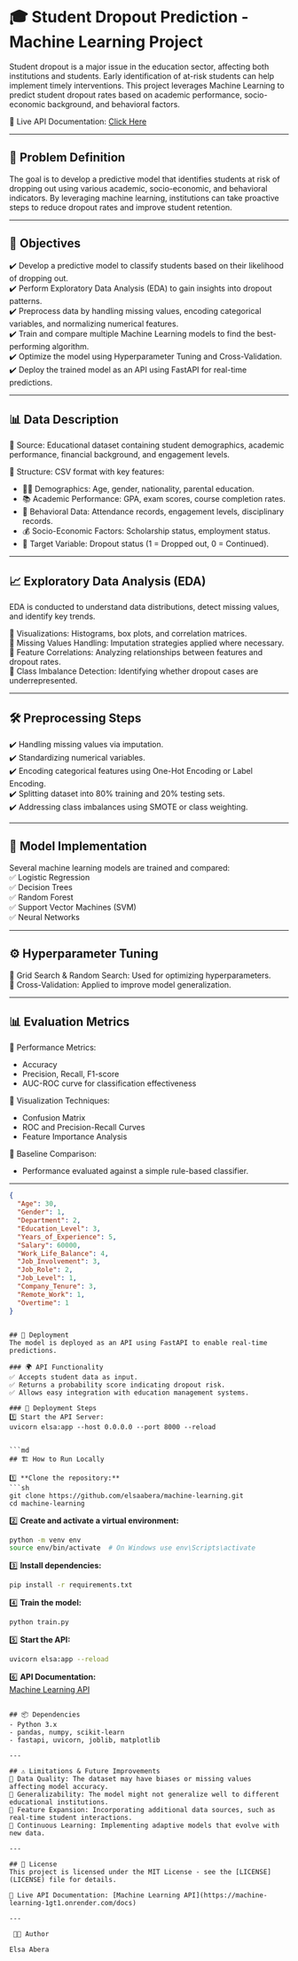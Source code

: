 

# 🎓 Student Dropout Prediction - Machine Learning Project  

Student dropout is a major issue in the education sector, affecting both institutions and students. Early identification of at-risk students can help implement timely interventions. This project leverages Machine Learning to predict student dropout rates based on academic performance, socio-economic background, and behavioral factors.  

🔗 Live API Documentation: [Click Here](https://machine-learning-1gt1.onrender.com/docs)  

---

## 🚀 Problem Definition  
The goal is to develop a predictive model that identifies students at risk of dropping out using various academic, socio-economic, and behavioral indicators. By leveraging machine learning, institutions can take proactive steps to reduce dropout rates and improve student retention.  

---

## 🎯 Objectives  
✔️ Develop a predictive model to classify students based on their likelihood of dropping out.  
✔️ Perform Exploratory Data Analysis (EDA) to gain insights into dropout patterns.  
✔️ Preprocess data by handling missing values, encoding categorical variables, and normalizing numerical features.  
✔️ Train and compare multiple Machine Learning models to find the best-performing algorithm.  
✔️ Optimize the model using Hyperparameter Tuning and Cross-Validation.  
✔️ Deploy the trained model as an API using FastAPI for real-time predictions.  

---

## 📊 Data Description  
📌 Source: Educational dataset containing student demographics, academic performance, financial background, and engagement levels.  

📌 Structure: CSV format with key features:  
- 🧑‍🎓 Demographics: Age, gender, nationality, parental education.  
- 📚 Academic Performance: GPA, exam scores, course completion rates.  
- 📅 Behavioral Data: Attendance records, engagement levels, disciplinary records.  
- 💰 Socio-Economic Factors: Scholarship status, employment status.  
- 🎯 Target Variable: Dropout status (1 = Dropped out, 0 = Continued).  

---

## 📈 Exploratory Data Analysis (EDA)  
EDA is conducted to understand data distributions, detect missing values, and identify key trends.  

🔹 Visualizations: Histograms, box plots, and correlation matrices.  
🔹 Missing Values Handling: Imputation strategies applied where necessary.  
🔹 Feature Correlations: Analyzing relationships between features and dropout rates.  
🔹 Class Imbalance Detection: Identifying whether dropout cases are underrepresented.  

---

## 🛠 Preprocessing Steps  
✔️ Handling missing values via imputation.  
✔️ Standardizing numerical variables.  
✔️ Encoding categorical features using One-Hot Encoding or Label Encoding.  
✔️ Splitting dataset into 80% training and 20% testing sets.  
✔️ Addressing class imbalances using SMOTE or class weighting.  

---

## 🤖 Model Implementation  
Several machine learning models are trained and compared:  
✅ Logistic Regression  
✅ Decision Trees  
✅ Random Forest  
✅ Support Vector Machines (SVM)  
✅ Neural Networks  

---

## ⚙️ Hyperparameter Tuning  
🔹 Grid Search & Random Search: Used for optimizing hyperparameters.  
🔹 Cross-Validation: Applied to improve model generalization.  

---

## 📊 Evaluation Metrics  
🔹 Performance Metrics:  
   - Accuracy  
   - Precision, Recall, F1-score  
   - AUC-ROC curve for classification effectiveness  

🔹 Visualization Techniques:  
   - Confusion Matrix  
   - ROC and Precision-Recall Curves  
   - Feature Importance Analysis  

🔹 Baseline Comparison:  
   - Performance evaluated against a simple rule-based classifier.  

---


```json
{
  "Age": 30,
  "Gender": 1,
  "Department": 2,
  "Education_Level": 3,
  "Years_of_Experience": 5,
  "Salary": 60000,
  "Work_Life_Balance": 4,
  "Job_Involvement": 3,
  "Job_Role": 2,
  "Job_Level": 1,
  "Company_Tenure": 3,
  "Remote_Work": 1,
  "Overtime": 1
}
```
```

## 🚀 Deployment  
The model is deployed as an API using FastAPI to enable real-time predictions.  

### 🌍 API Functionality  
✅ Accepts student data as input.  
✅ Returns a probability score indicating dropout risk.  
✅ Allows easy integration with education management systems.

### 🔧 Deployment Steps  
1️⃣ Start the API Server:  
uvicorn elsa:app --host 0.0.0.0 --port 8000 --reload


```md
## 🏗 How to Run Locally  

1️⃣ **Clone the repository:**  
```sh
git clone https://github.com/elsaabera/machine-learning.git
cd machine-learning
```

2️⃣ **Create and activate a virtual environment:**  
```sh
python -m venv env
source env/bin/activate  # On Windows use env\Scripts\activate
```

3️⃣ **Install dependencies:**  
```sh
pip install -r requirements.txt
```

4️⃣ **Train the model:**  
```sh
python train.py
```

5️⃣ **Start the API:**  
```sh
uvicorn elsa:app --reload
```

6️⃣ **API Documentation:**  
[Machine Learning API](https://machine-learning-1gt1.onrender.com/docs)
```

## 📦 Dependencies  
- Python 3.x  
- pandas, numpy, scikit-learn  
- fastapi, uvicorn, joblib, matplotlib  

---

## ⚠️ Limitations & Future Improvements  
📌 Data Quality: The dataset may have biases or missing values affecting model accuracy.  
📌 Generalizability: The model might not generalize well to different educational institutions.  
📌 Feature Expansion: Incorporating additional data sources, such as real-time student interactions.  
📌 Continuous Learning: Implementing adaptive models that evolve with new data.  

---

## 📜 License  
This project is licensed under the MIT License - see the [LICENSE](LICENSE) file for details.  

🔗 Live API Documentation: [Machine Learning API](https://machine-learning-1gt1.onrender.com/docs)  

---

 👩‍💻 Author  

Elsa Abera  


